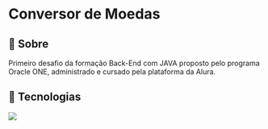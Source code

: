 <h1> Conversor de Moedas </h1>

<h2>📓 Sobre </h2>
<p> Primeiro desafio da formação Back-End com JAVA proposto pelo programa Oracle ONE, administrado e cursado pela plataforma da Alura. </p>

## 🚀 Tecnologias
<div>
  <img src="https://img.shields.io/badge/JAVA-f89820?style-for-the-badge&logo-java&logoColor=blue">
</div>
